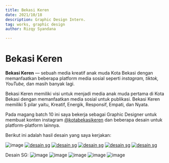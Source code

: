 ```yaml
---
title: Bekasi Keren
date: 2021/10/18
description: Graphic Design Intern.
tag: works, graphic design
author: Rizqy Syandana

---
```


# Bekasi Keren

**Bekasi Keren** — sebuah media kreatif anak muda Kota Bekasi dengan memanfaatkan beberapa platform media sosial seperti *instagram, tiktok, YouTube,* dan masih banyak lagi.

Bekasi Keren memiliki visi untuk menjadi media anak muda pertama di Kota Bekasi dengan memanfaatkan media sosial untuk publikasi. Bekasi Keren memiliki 5 pilar yaitu, Kreatif, Energik, Responsif, Empati, dan Nyata.

Pada magang batch 10 ini saya bekerja sebagai Graphic Designer untuk membuat konten instagram [@kotabekasikeren](https://instagram.com/kotabekasikeren) dan beberapa desain untuk platform-platform lainnya.

Berikut ini adalah hasil desain yang saya kerjakan:

![image](/images/bekasi-keren/cover.png)
[![desain sg](/images/bekasi-keren/post/Bantu-UMKM.jpg)](https://www.instagram.com/p/CTI3iWhB4xl/)
[![desain sg](/images/bekasi-keren/post/Bioskop-Buka.jpg)](https://www.instagram.com/p/CT_AJxRBiCS/)
[![desain sg](/images/bekasi-keren/post/Ganda-Putri-Emas.jpg)](https://www.instagram.com/p/CSD6qKEhAxP/)
[![desain sg](/images/bekasi-keren/post/Kereta-Api.jpg)](https://www.instagram.com/p/CUXFFk3he-l/)
[![desain sg](/images/bekasi-keren/post/Starter-Pack-Pergi-ke-Mall.jpg)](https://www.instagram.com/p/CS0bQrvBYua/)

Desain SG:
![image](/images/bekasi-keren/sg/hari-bank-indonesia.jpg)
![image](/images/bekasi-keren/sg/kampung-bali.jpg)
![image](/images/bekasi-keren/sg/tahun-baru-islam.jpg)
![image](/images/bekasi-keren/sg/hut-jabar.jpg)
![image](/images/bekasi-keren/sg/hari-jantung.jpg)